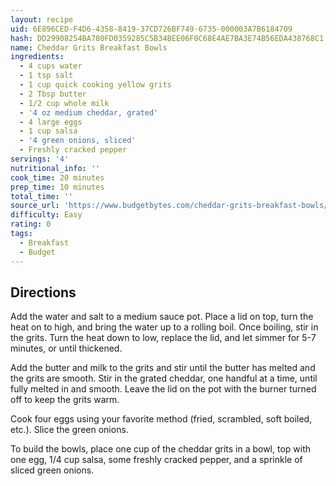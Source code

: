 ```yaml
---
layout: recipe
uid: 6E896CED-F4D6-4358-8419-37CD726BF749-6735-000003A7B6184709
hash: DD29908254BA780FD0359285C5B34BEE06F0C68E4AE7BA3E74B56EDA438768C1
name: Cheddar Grits Breakfast Bowls
ingredients:
  - 4 cups water
  - 1 tsp salt
  - 1 cup quick cooking yellow grits
  - 2 Tbsp butter
  - 1/2 cup whole milk
  - '4 oz medium cheddar, grated'
  - 4 large eggs
  - 1 cup salsa
  - '4 green onions, sliced'
  - Freshly cracked pepper
servings: '4'
nutritional_info: ''
cook_time: 20 minutes
prep_time: 10 minutes
total_time: ''
source_url: 'https://www.budgetbytes.com/cheddar-grits-breakfast-bowls/'
difficulty: Easy
rating: 0
tags:
  - Breakfast
  - Budget
---
```


## Directions

Add the water and salt to a medium sauce pot. Place a lid on top, turn the heat on to high, and bring the water up to a rolling boil. Once boiling, stir in the grits. Turn the heat down to low, replace the lid, and let simmer for 5-7 minutes, or until thickened.

Add the butter and milk to the grits and stir until the butter has melted and the grits are smooth. Stir in the grated cheddar, one handful at a time, until fully melted in and smooth. Leave the lid on the pot with the burner turned off to keep the grits warm.

Cook four eggs using your favorite method (fried, scrambled, soft boiled, etc.). Slice the green onions.

To build the bowls, place one cup of the cheddar grits in a bowl, top with one egg, 1/4 cup salsa, some freshly cracked pepper, and a sprinkle of sliced green onions.
